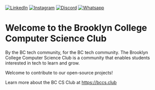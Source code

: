 [![LinkedIn](https://img.shields.io/badge/%40bc--compsci--club---?logo=linkedin&logoColor=ffffff&color=882346)](https://www.linkedin.com/company/bc-compsci-club/)
[![Instagram](https://img.shields.io/badge/%40bccs.club---?logo=instagram&logoColor=ffffff&color=882346)](https://www.instagram.com/bccs.club/)
[![Discord](https://img.shields.io/badge/Brooklyn_College_Computer_Science_Club---?logo=discord&logoColor=ffffff&color=882346)](https://discord.com/invite/C77eXN8bHT)
[![Whatsapp](https://img.shields.io/badge/Computer_Science_Club---?logo=whatsapp&logoColor=ffffff&color=882346)](https://chat.whatsapp.com/ISU51DWQHSL0wQ7SoEAKa0)

# Welcome to the Brooklyn College Computer Science Club

By the BC tech community, for the BC tech community. The Brooklyn College Computer Science Club is a community that enables students interested in tech to learn and grow.

Welcome to contribute to our open-source projects!

Learn more about the BC CS Club at https://bccs.club
